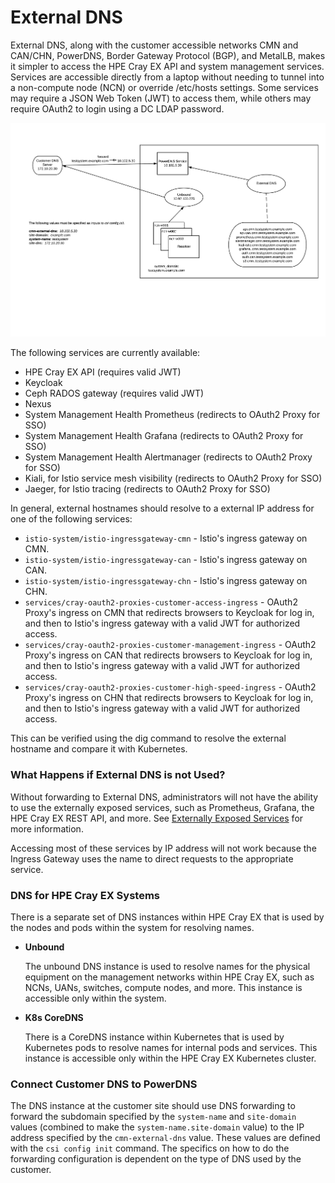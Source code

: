 # External DNS

External DNS, along with the customer accessible networks CMN and CAN/CHN, PowerDNS, Border Gateway Protocol \(BGP\), and MetalLB, makes it simpler to access the HPE Cray EX API and system management services. Services are accessible directly from a laptop without needing to tunnel into a non-compute node \(NCN\) or override /etc/hosts settings. Some services may require a JSON Web Token \(JWT\) to access them, while others may require OAuth2 to login using a DC LDAP password.

![External DNS](../../../img/operations/ExternalDNS.PNG "External DNS")

The following services are currently available:

- HPE Cray EX API \(requires valid JWT\)
- Keycloak
- Ceph RADOS gateway \(requires valid JWT\)
- Nexus
- System Management Health Prometheus \(redirects to OAuth2 Proxy for SSO\)
- System Management Health Grafana \(redirects to OAuth2 Proxy for SSO\)
- System Management Health Alertmanager \(redirects to OAuth2 Proxy for SSO\)
- Kiali, for Istio service mesh visibility \(redirects to OAuth2 Proxy for SSO\)
- Jaeger, for Istio tracing \(redirects to OAuth2 Proxy for SSO\)

In general, external hostnames should resolve to a external IP address for one of the following services:

- `istio-system/istio-ingressgateway-cmn` - Istio's ingress gateway on CMN.
- `istio-system/istio-ingressgateway-can` - Istio's ingress gateway on CAN.
- `istio-system/istio-ingressgateway-chn` - Istio's ingress gateway on CHN.
- `services/cray-oauth2-proxies-customer-access-ingress` - OAuth2 Proxy's ingress on CMN that redirects browsers to Keycloak for log in, and then to Istio's ingress gateway with a valid JWT for authorized access.
- `services/cray-oauth2-proxies-customer-management-ingress` - OAuth2 Proxy's ingress on CAN that redirects browsers to Keycloak for log in, and then to Istio's ingress gateway with a valid JWT for authorized access.
- `services/cray-oauth2-proxies-customer-high-speed-ingress` - OAuth2 Proxy's ingress on CHN that redirects browsers to Keycloak for log in, and then to Istio's ingress gateway with a valid JWT for authorized access.

This can be verified using the dig command to resolve the external hostname and compare it with Kubernetes.

### What Happens if External DNS is not Used?

Without forwarding to External DNS, administrators will not have the ability to use the externally exposed services, such as Prometheus, Grafana, the HPE Cray EX REST API, and more. See [Externally Exposed Services](../customer_accessible_networks/Externally_Exposed_Services.md) for more information.

Accessing most of these services by IP address will not work because the Ingress Gateway uses the name to direct requests to the appropriate service.

### DNS for HPE Cray EX Systems

There is a separate set of DNS instances within HPE Cray EX that is used by the nodes and pods within the system for resolving names.

-   **Unbound**

    The unbound DNS instance is used to resolve names for the physical equipment on the management networks within HPE Cray EX, such as NCNs, UANs, switches, compute nodes, and more. This instance is accessible only within the system.

-   **K8s CoreDNS**

    There is a CoreDNS instance within Kubernetes that is used by Kubernetes pods to resolve names for internal pods and services. This instance is accessible only within the HPE Cray EX Kubernetes cluster.


### Connect Customer DNS to PowerDNS

The DNS instance at the customer site should use DNS forwarding to forward the subdomain specified by the `system-name` and `site-domain` values \(combined to make the `system-name.site-domain` value\) to the IP address specified by the `cmn-external-dns` value. These values are defined with the `csi config init` command. The specifics on how to do the forwarding configuration is dependent on the type of DNS used by the customer.
